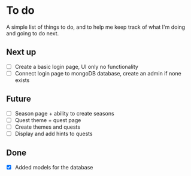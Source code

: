 # To do

A simple list of things to do, and to help me keep track of what I'm doing and going to do next.

## Next up

- [ ] Create a basic login page, UI only no functionality
- [ ] Connect login page to mongoDB database, create an admin if none exists

## Future

- [ ] Season page + ability to create seasons
- [ ] Quest theme + quest page
- [ ] Create themes and quests
- [ ] Display and add hints to quests

## Done

- [x] Added models for the database
